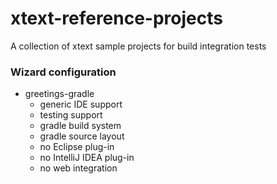 # xtext-reference-projects
A collection of xtext sample projects for build integration tests

### Wizard configuration

- greetings-gradle
  - generic IDE support
  - testing support
  - gradle build system
  - gradle source layout
  - no Eclipse plug-in
  - no IntelliJ IDEA plug-in
  - no web integration